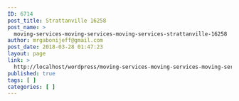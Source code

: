 ```yaml
---
ID: 6714
post_title: Strattanville 16258
post_name: >
  moving-services-moving-services-moving-services-strattanville-16258
author: mrgabonijeff@gmail.com
post_date: 2018-03-28 01:47:23
layout: page
link: >
  http://localhost/wordpress/moving-services-moving-services-moving-services-strattanville-16258/
published: true
tags: [ ]
categories: [ ]
---
```

